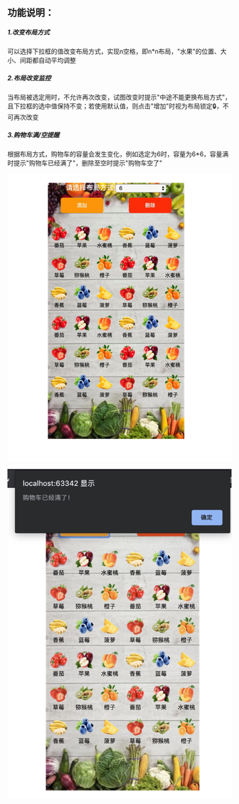## 功能说明：
##### 1.改变布局方式
可以选择下拉框的值改变布局方式，实现n空格，即n*n布局，"水果"的位置、大小、间距都自动平均调整
##### 2.布局改变监控
当布局被选定用时，不允许再次改变，试图改变时提示"中途不能更换布局方式"，且下拉框的选中值保持不变；若使用默认值，则点击"增加"时视为布局锁定🔒，不可再次改变
##### 3.购物车满/空提醒
根据布局方式，购物车的容量会发生变化，例如选定为6时，容量为6*6，容量满时提示"购物车已经满了"，删除至空时提示"购物车空了"

![image](https://github.com/fltenwall/React-for-Nine-palace-layout/blob/master/images/6%E5%AE%AB%E6%A0%BC.jpg)

![image](https://github.com/fltenwall/React-for-Nine-palace-layout/blob/master/images/%E8%B4%AD%E7%89%A9%E8%BD%A6%E5%B7%B2%E6%BB%A1.jpg)
